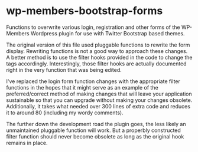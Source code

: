 # wp-members-bootstrap-forms
Functions to overwrite various login, registration and other forms of the WP-Members Wordpress plugin for use with Twitter Bootstrap based themes.

The original version of this file used pluggable functions to rewrite the form display.  Rewriting functions is not a good way to approach these changes.  A better method is to use the filter hooks provided in the code to change the tags accordingly.  Interestingly, those filter hooks are actually documented right in the very function that was being edited.

I've replaced the login form function changes with the appropriate filter functions in the hopes that it might serve as an example of the preferred/correct method of making changes that will leave your application sustainable so that you can upgrade without making your changes obsolete.  Additionally, it takes what needed over 300 lines of extra code and reduces it to around 80 (including my wordy comments).

The further down the development road the plugin goes, the less likely an unmaintained pluggable function will work.  But a properbly constructed filter function should never become obsolete as long as the original hook remains in place.

